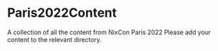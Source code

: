 # Paris2022Content
A collection of all the content from NixCon Paris 2022
Please add your content to the relevant directory.
